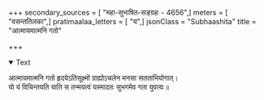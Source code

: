 +++
secondary_sources = [ "महा-सुभाषित-सङ्ग्रहः - 4656",]
meters = [ "वसन्ततिलका",]
pratimaalaa_letters = [ "य",]
jsonClass = "Subhaashita"
title = "आत्मायमात्मनि गतो"

+++

<details open><summary>Text</summary>

आत्मायमात्मनि गतो हृदयेऽतिसूक्ष्मो ग्राह्योऽचलेन मनसा सतताभियोगात्।  
यो यं विचिन्तयति याति स तन्मयत्वं यस्मादतः सुभगमेव गता युवत्यः॥
</details>

